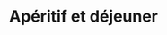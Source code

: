 ---
index: 320
type_of_section: "fullimage"
title: Apéritif et déjeuner
sub-title: Un buffet d'entrées préparées par notre partenaire, le restaurant <i>A l'arbre vert</i> de la Melch
text:
   position: 9
   background: "dark"
image:
  file: "assets/images/buffet03.jpg"
  description: La culture en lasagne
  author: Pierre Kessler
  author_link: 
---